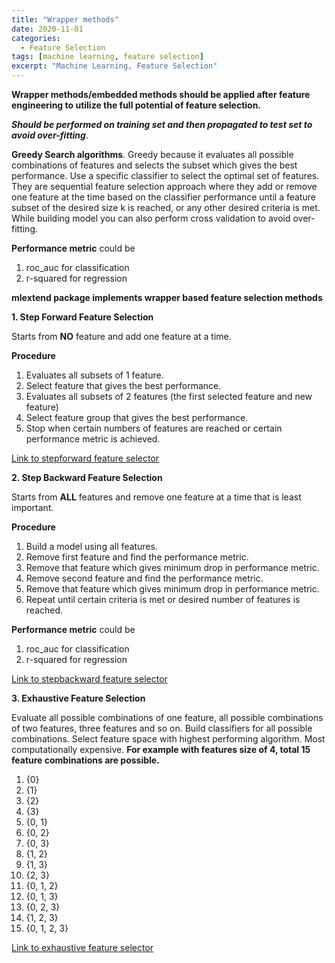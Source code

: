 ```yaml
---
title: "Wrapper methods"
date: 2020-11-01
categories:
  - Feature Selection
tags: [machine learning, feature selection]
excerpt: "Machine Learning, Feature Selection"
---
```


**Wrapper methods/embedded methods should be applied after feature engineering to utilize the full potential of feature selection.**

***Should be performed on training set and then propagated to test set to avoid over-fitting***.

**Greedy Search algorithms**. Greedy because it evaluates all possible combinations of features and selects the subset which gives the best performance. Use a specific classifier to select the optimal set of features. They are sequential feature selection approach where they add or remove one feature at the time based on the classifier performance until a feature subset of the desired size k is reached, or any other desired criteria is met. While building model you can also perform cross validation to avoid over-fitting.

**Performance metric** could be 
1. roc_auc for classification
2. r-squared for regression

**mlextend package implements wrapper based feature selection methods** <br>

**1. Step Forward Feature Selection**

Starts from **NO** feature and add one feature at a time.

**Procedure**
1. Evaluates all subsets of 1 feature.
2. Select feature that gives the best performance.
3. Evaluates all subsets of 2 features (the first selected feature and new feature) 
4. Select feature group that gives the best performance.
5. Stop  when certain numbers of features are reached or certain performance metric is achieved.


[Link to stepforward feature selector ](http://rasbt.github.io/mlxtend/user_guide/feature_selection/SequentialFeatureSelector/) 

**2. Step Backward Feature Selection**

Starts from **ALL** features and remove one feature at a time that is least important.

**Procedure**
1. Build a model using all features.
2. Remove first feature and find the performance metric.
3. Remove that feature which gives minimum drop in performance metric. 
4. Remove second feature and find the performance metric.
5. Remove that feature which gives minimum drop in performance metric. 
6. Repeat until certain criteria is met or desired number of features is reached.

**Performance metric** could be 
1. roc_auc for classification
2. r-squared for regression

[Link to stepbackward feature selector ](http://rasbt.github.io/mlxtend/user_guide/feature_selection/SequentialFeatureSelector/) 

**3. Exhaustive Feature Selection**

Evaluate all possible combinations of one feature, all possible combinations of two features, three features and so on. Build classifiers for all possible combinations. Select feature space with highest performing algorithm. Most computationally expensive.
**For example with features size of 4, total 15 feature combinations are possible.**

1. {0}
2. {1}
3. {2}
4. {3}
5. {0, 1}
6. {0, 2}
7. {0, 3}
8. {1, 2}
9. {1, 3}
10. {2, 3}
11. {0, 1, 2}
12. {0, 1, 3}
13. {0, 2, 3}
14. {1, 2, 3}
15. {0, 1, 2, 3}

[Link to exhaustive feature selector ](http://rasbt.github.io/mlxtend/user_guide/feature_selection/ExhaustiveFeatureSelector/) 
